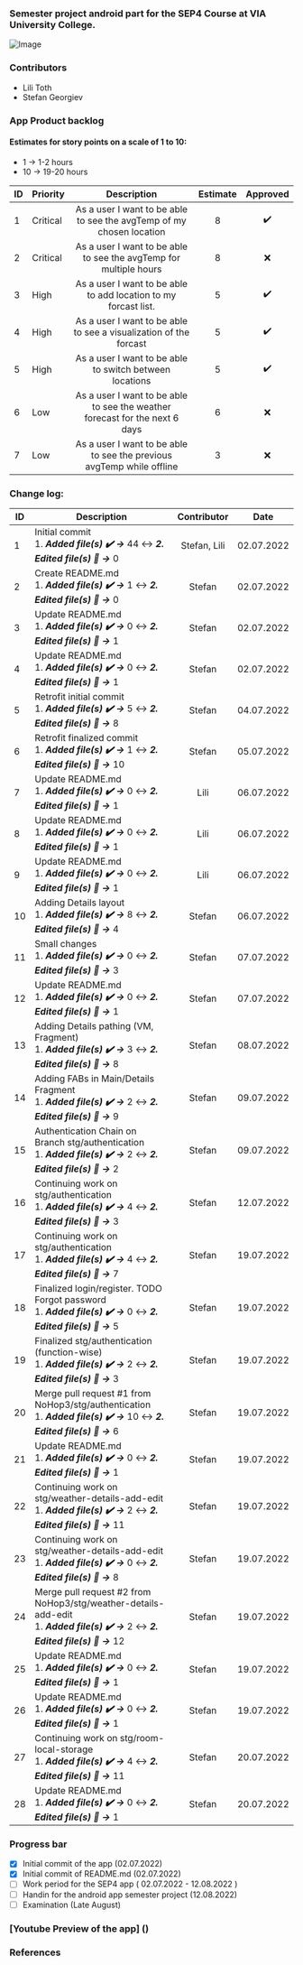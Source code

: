 ### Semester project android part for the SEP4 Course at VIA University College.
![Image](https://upload.wikimedia.org/wikipedia/commons/5/5d/VIA_UC_logo.png)

### Contributors
- Lili Toth
- Stefan Georgiev

### App Product backlog
#### Estimates for story points on a scale of 1 to 10:
- 1 -> 1-2 hours
- 10 -> 19-20 hours

| ID | Priority | Description   | Estimate  | Approved |
| -- | -------  |:-------------:| :--------:| :------: |
| 1  | Critical | As a user I want to be able to see the avgTemp of my chosen location |   8     | ✔️ |
| 2  | Critical | As a user I want to be able to see the avgTemp for multiple hours  |   8     | ❌    |
| 3  | High | As a user I want to be able to add location to my forcast list.  |    5     | ✔️      |
| 4  | High | As a user I want to be able to see a visualization of the forcast  |    5     | ✔️      |
| 5  | High | As a user I want to be able to switch between locations |    5     | ✔️      |
| 6  | Low | As a user I want to be able to see the weather forecast for the next 6 days |    6     | ❌      |
| 7  | Low | As a user I want to be able to see the previous avgTemp while offline |    3     | ❌      |

### Change log:
| ID| Description | Contributor | Date |
| - |-----------|:-----------:|:----:|
| 1   | Initial commit <br/> 1. **_Added file(s) ✔️ ->_** 44 ↔️ **_2. Edited file(s) 📝 ->_** 0 |   Stefan, Lili    | 02.07.2022 |
| 2   | Create README.md <br/> 1. **_Added file(s) ✔️ ->_** 1 ↔️ **_2. Edited file(s) 📝 ->_** 0 |   Stefan    | 02.07.2022 |
| 3   | Update README.md <br/> 1. **_Added file(s) ✔️ ->_** 0 ↔️ **_2. Edited file(s) 📝 ->_** 1 |   Stefan    | 02.07.2022 |
| 4   | Update README.md <br/> 1. **_Added file(s) ✔️ ->_** 0 ↔️ **_2. Edited file(s) 📝 ->_** 1 |   Stefan    | 02.07.2022 |
| 5   | Retrofit initial commit <br/> 1. **_Added file(s) ✔️ ->_** 5 ↔️ **_2. Edited file(s) 📝 ->_** 8 |   Stefan    | 04.07.2022 |
| 6   | Retrofit finalized commit <br/> 1. **_Added file(s) ✔️ ->_** 1 ↔️ **_2. Edited file(s) 📝 ->_** 10 |   Stefan    | 05.07.2022 |
| 7   | Update README.md <br/> 1. **_Added file(s) ✔️ ->_** 0 ↔️ **_2. Edited file(s) 📝 ->_** 1|   Lili    | 06.07.2022 |
| 8   | Update README.md <br/> 1. **_Added file(s) ✔️ ->_** 0 ↔️ **_2. Edited file(s) 📝 ->_** 1|   Lili    | 06.07.2022 |
| 9   | Update README.md <br/> 1. **_Added file(s) ✔️ ->_** 0 ↔️ **_2. Edited file(s) 📝 ->_** 1|   Lili    | 06.07.2022 |
| 10   | Adding Details layout <br/> 1. **_Added file(s) ✔️ ->_** 8 ↔️ **_2. Edited file(s) 📝 ->_** 4|   Stefan    | 06.07.2022 |
| 11   | Small changes <br/> 1. **_Added file(s) ✔️ ->_** 0 ↔️ **_2. Edited file(s) 📝 ->_** 3|   Stefan    | 07.07.2022 |
| 12   | Update README.md <br/> 1. **_Added file(s) ✔️ ->_** 0 ↔️ **_2. Edited file(s) 📝 ->_** 1|   Stefan    | 07.07.2022 |
| 13   | Adding Details pathing (VM, Fragment) <br/> 1. **_Added file(s) ✔️ ->_** 3 ↔️ **_2. Edited file(s) 📝 ->_** 8|   Stefan    | 08.07.2022 |
| 14   | Adding FABs in Main/Details Fragment <br/> 1. **_Added file(s) ✔️ ->_** 2 ↔️ **_2. Edited file(s) 📝 ->_** 9|   Stefan    | 09.07.2022 |
| 15   | Authentication Chain on Branch stg/authentication <br/> 1. **_Added file(s) ✔️ ->_** 2 ↔️ **_2. Edited file(s) 📝 ->_** 2|   Stefan    | 09.07.2022 |
| 16   | Continuing work on stg/authentication <br/> 1. **_Added file(s) ✔️ ->_** 4 ↔️ **_2. Edited file(s) 📝 ->_** 3|   Stefan    | 12.07.2022 |
| 17   | Continuing work on stg/authentication <br/> 1. **_Added file(s) ✔️ ->_** 4 ↔️ **_2. Edited file(s) 📝 ->_** 7|   Stefan    | 19.07.2022 |
| 18   | Finalized login/register. TODO Forgot password <br/> 1. **_Added file(s) ✔️ ->_** 0 ↔️ **_2. Edited file(s) 📝 ->_** 5|   Stefan    | 19.07.2022 |
| 19   | Finalized stg/authentication (function-wise) <br/> 1. **_Added file(s) ✔️ ->_** 2 ↔️ **_2. Edited file(s) 📝 ->_** 3|   Stefan    | 19.07.2022 |
| 20   | Merge pull request #1 from NoHop3/stg/authentication  <br/> 1. **_Added file(s) ✔️ ->_** 10 ↔️ **_2. Edited file(s) 📝 ->_** 6|   Stefan    | 19.07.2022 |
| 21   | Update README.md <br/> 1. **_Added file(s) ✔️ ->_** 0 ↔️ **_2. Edited file(s) 📝 ->_** 1|   Stefan    | 19.07.2022 |
| 22   | Continuing work on stg/weather-details-add-edit <br/> 1. **_Added file(s) ✔️ ->_** 2 ↔️ **_2. Edited file(s) 📝 ->_** 11|   Stefan    | 19.07.2022 |
| 23   | Continuing work on stg/weather-details-add-edit <br/> 1. **_Added file(s) ✔️ ->_** 0 ↔️ **_2. Edited file(s) 📝 ->_** 8|   Stefan    | 19.07.2022 |
| 24   | Merge pull request #2 from NoHop3/stg/weather-details-add-edit <br/> 1. **_Added file(s) ✔️ ->_** 2 ↔️ **_2. Edited file(s) 📝 ->_** 12|   Stefan    | 19.07.2022 |
| 25   | Update README.md <br/> 1. **_Added file(s) ✔️ ->_** 0 ↔️ **_2. Edited file(s) 📝 ->_** 1|   Stefan    | 19.07.2022 |
| 26   | Update README.md <br/> 1. **_Added file(s) ✔️ ->_** 0 ↔️ **_2. Edited file(s) 📝 ->_** 1|   Stefan    | 19.07.2022 |
| 27   | Continuing work on stg/room-local-storage <br/> 1. **_Added file(s) ✔️ ->_** 4 ↔️ **_2. Edited file(s) 📝 ->_** 11|   Stefan    | 20.07.2022 |
| 28   | Update README.md <br/> 1. **_Added file(s) ✔️ ->_** 0 ↔️ **_2. Edited file(s) 📝 ->_** 1|   Stefan    | 20.07.2022 |

### Progress bar
- [x] Initial commit of the app (02.07.2022)
- [x] Initial commit of README.md (02.07.2022)
- [ ] Work period for the SEP4 app ( 02.07.2022 - 12.08.2022 )
- [ ] Handin for the android app semester project (12.08.2022)
- [ ] Examination (Late August)
### [Youtube Preview of the app] ()

### References
